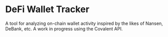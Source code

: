# DeFi Wallet Tracker

A tool for analyzing on-chain wallet activity inspired by the likes of Nansen, DeBank, etc. A work in progress using the Covalent API.
